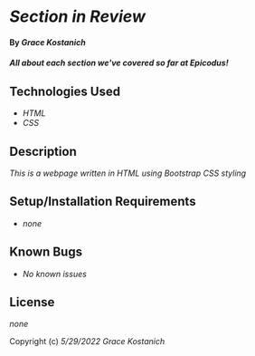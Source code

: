 # _Section in Review_

#### By _**Grace Kostanich**_

#### _All about each section we've covered so far at Epicodus!_

## Technologies Used

* _HTML_
* _CSS_

## Description

_This is a webpage written in HTML using Bootstrap CSS styling_

## Setup/Installation Requirements

* _none_

## Known Bugs

* _No known issues_

## License

_none_

Copyright (c) _5/29/2022_ _Grace Kostanich_